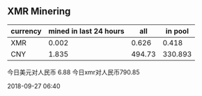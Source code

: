 ## XMR Minering

|currency|mined in last 24 hours|all|in pool|
|---|---|---|---|
|XMR|0.002|0.626|0.418|
|CNY|1.835|494.73|330.893|

今日美元对人民币 6.88	今日xmr对人民币790.85


2018-09-27 06:40